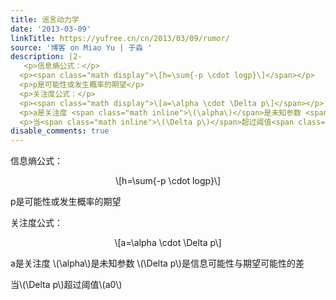 ```yaml
---
title: 谣言动力学
date: '2013-03-09'
linkTitle: https://yufree.cn/cn/2013/03/09/rumor/
source: '博客 on Miao Yu | 于淼 '
description: |2-
   <p>信息熵公式：</p>
  <p><span class="math display">\[h=\sum{-p \cdot logp}\]</span></p>
  <p>p是可能性或发生概率的期望</p>
  <p>关注度公式：</p>
  <p><span class="math display">\[a=\alpha \cdot \Delta p\]</span></p>
  <p>a是关注度 <span class="math inline">\(\alpha\)</span>是未知参数 <span class="math inline">\(\Delta p\)</span>是信息可能性与期望可能性的差</p>
  <p>当<span class="math inline">\(\Delta p\)</span>超过阈值<span class="math inline">\(a0\)</span> <span ...
disable_comments: true
---
```

 <p>信息熵公式：</p>
<p><span class="math display">\[h=\sum{-p \cdot logp}\]</span></p>
<p>p是可能性或发生概率的期望</p>
<p>关注度公式：</p>
<p><span class="math display">\[a=\alpha \cdot \Delta p\]</span></p>
<p>a是关注度 <span class="math inline">\(\alpha\)</span>是未知参数 <span class="math inline">\(\Delta p\)</span>是信息可能性与期望可能性的差</p>
<p>当<span class="math inline">\(\Delta p\)</span>超过阈值<span class="math inline">\(a0\)</span> <span ...